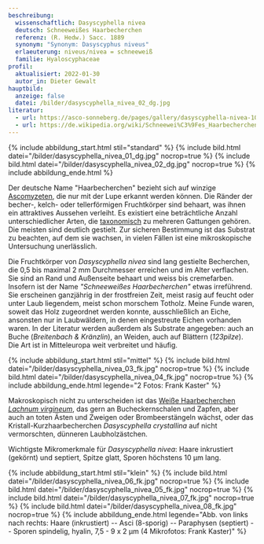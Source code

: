 ```yaml
---
beschreibung:
  wissenschaftlich: Dasyscyphella nivea
  deutsch: Schneeweißes Haarbecherchen
  referenz: (R. Hedw.) Sacc. 1889
  synonym: "Synonym: Dasyscyphus niveus"
  erlaeuterung: niveus/nivea = schneeweiß
  familie: Hyaloscyphaceae
profil:
  aktualisiert: 2022-01-30
  autor_in: Dieter Gewalt
hauptbild:
  anzeige: false
  datei: /bilder/dasyscyphella_nivea_02_dg.jpg
literatur:
  - url: https://asco-sonneberg.de/pages/gallery/dasyscyphella-nivea-100322-04xs15361.php
  - url: https://de.wikipedia.org/wiki/Schneewei%C3%9Fes_Haarbecherchen
---
```

{% include abbildung_start.html stil="standard" %}
{% include bild.html datei="/bilder/dasyscyphella_nivea_01_dg.jpg" nocrop=true %}
{% include bild.html datei="/bilder/dasyscyphella_nivea_02_dg.jpg" nocrop=true %}
{% include abbildung_ende.html %}

Der deutsche Name "Haarbecherchen" bezieht sich auf winzige [Ascomyzeten](Ascomyzeten "Glossar"), die nur mit der Lupe erkannt werden können. Die Ränder der becher-, kelch- oder tellerförmigen Fruchtkörper sind behaart, was ihnen ein attraktives Aussehen verleiht. Es existiert eine beträchtliche Anzahl unterschiedlicher Arten, die [taxonomisch](<Taxonomie "Glossar">) zu mehreren Gattungen gehören. Die meisten sind deutlich gestielt. Zur sicheren Bestimmung ist das Substrat zu beachten, auf dem sie wachsen, in vielen Fällen ist eine mikroskopische Untersuchung unerlässlich.

Die Fruchtkörper von *Dasyscyphella nivea* sind lang gestielte Becherchen, die 0,5 bis maximal 2 mm Durchmesser erreichen und im Alter verflachen. Sie sind an Rand und Außenseite behaart und weiss bis cremefarben. Insofern ist der Name *"Schneeweißes Haarbecherchen"* etwas irreführend. Sie erscheinen ganzjährig in der frostfreien Zeit, meist rasig auf feucht oder unter Laub liegendem, meist schon morschem Totholz. Meine Funde waren, soweit das Holz zugeordnet werden konnte, ausschließlich an Eiche, ansonsten nur in Laubwäldern, in denen eingestreute Eichen vorhanden waren. In der Literatur werden außerdem als Substrate angegeben: auch an Buche (*Breitenbach & Kränzlin*), an Weiden, auch auf Blättern (*123pilze*).  Die Art ist in Mitteleuropa weit verbreitet und häufig.

{% include abbildung_start.html stil="mittel" %}
{% include bild.html datei="/bilder/dasyscyphella_nivea_03_fk.jpg" nocrop=true %}
{% include bild.html datei="/bilder/dasyscyphella_nivea_04_fk.jpg" nocrop=true %}
{% include abbildung_ende.html legende="2 Fotos: Frank Kaster" %}

Makroskopisch nicht zu unterscheiden ist das [Weiße Haarbecherchen *Lachnum virgineum*](/pilze/lachnum-virgineum-weißes-haarbecherchen), das gern an Bucheckernschalen und Zapfen, aber auch an toten Ästen und Zweigen oder Brombeerstängeln wächst, oder das Kristall-Kurzhaarbecherchen *Dasyscyphella crystallina* auf nicht vermorschten, dünneren Laubholzästchen.

Wichtigste Mikromerkmale für *Dasyscyphella nivea*: Haare inkrustiert (gekörnt) und septiert, Spitze glatt, Sporen höchstens 10 µm lang. 

{% include abbildung_start.html stil="klein" %}
{% include bild.html datei="/bilder/dasyscyphella_nivea_06_fk.jpg" nocrop=true %}
{% include bild.html datei="/bilder/dasyscyphella_nivea_05_fk.jpg" nocrop=true %}
{% include bild.html datei="/bilder/dasyscyphella_nivea_07_fk.jpg" nocrop=true %}
{% include bild.html datei="/bilder/dasyscyphella_nivea_08_fk.jpg" nocrop=true %}
{% include abbildung_ende.html legende="Abb. von links nach rechts: Haare (inkrustiert) -- Asci (8-sporig) -- Paraphysen (septiert) -- Sporen spindelig, hyalin, 7,5 - 9 x 2 µm (4 Mikrofotos: Frank Kaster)" %}